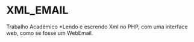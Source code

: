 # XML_EMAIL
Trabalho Acadêmico 
*Lendo e escrendo Xml no PHP, com uma interface web, como se fosse um WebEmail.
